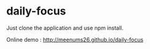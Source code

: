 # daily-focus
Just clone the application and use npm install.

Online demo : http://meenums26.github.io/daily-focus


